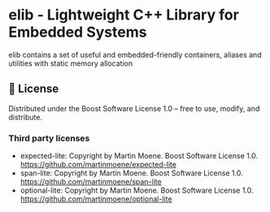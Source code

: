 # **elib - Lightweight C++ Library for Embedded Systems** 
elib contains a set of useful and embedded-friendly containers, aliases and utilities with static memory allocation


## **📜 License**
Distributed under the Boost Software License 1.0 – free to use, modify, and distribute.

### Third party licenses

* expected-lite: Copyright by Martin Moene. Boost Software License 1.0. https://github.com/martinmoene/expected-lite
* span-lite:  Copyright by Martin Moene. Boost Software License 1.0. https://github.com/martinmoene/span-lite
* optional-lite: Copyright by Martin Moene. Boost Software License 1.0. https://github.com/martinmoene/optional-lite
